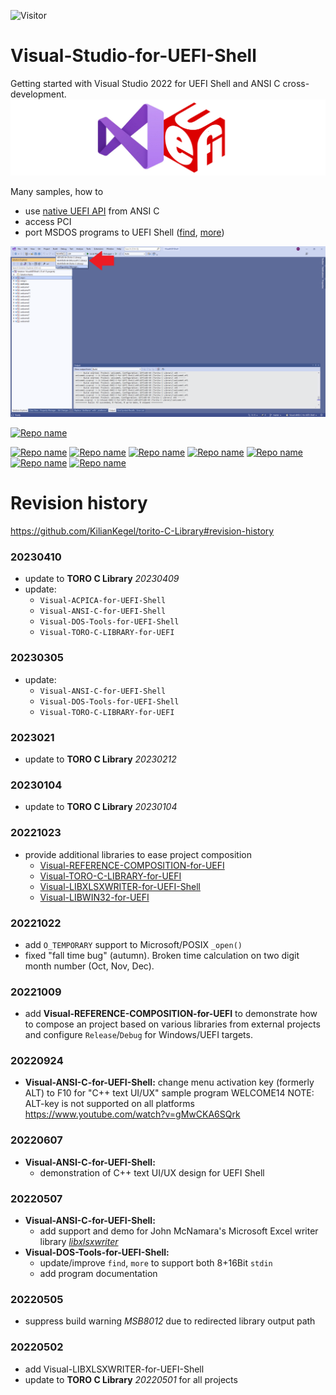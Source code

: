 ![Visitor](https://visitor-badge.laobi.icu/badge?page_id=KilianKegel.kiliankegel)
# Visual-Studio-for-UEFI-Shell
Getting started with Visual Studio 2022 for UEFI Shell and ANSI C cross-development.
![visualUefi](visualUefiWide.png)

Many samples, how to 
* use [native UEFI API](https://uefi.org/sites/default/files/resources/UEFI_Spec_2_7.pdf) from ANSI C
* access PCI
* port MSDOS programs to UEFI Shell ([find](https://github.com/KilianKegel/Visual-DOS-Tools-for-UEFI-Shell/blob/master/find/main.c), [more](https://github.com/KilianKegel/Visual-DOS-Tools-for-UEFI-Shell/blob/master/more/main.c))

![C](https://github.com/KilianKegel/Visual-ANSI-C-for-UEFI-Shell/blob/master/CfgMgr.png)

[![Repo name](https://github-readme-stats.vercel.app/api/pin/?username=KilianKegel&repo=Visual-UEFI-SHELL#edk2-uefi-shell--visual-uefi-shell)](https://github.com/KilianKegel/Visual-UEFI-SHELL#edk2-uefi-shell--visual-uefi-shell)

[![Repo name](https://github-readme-stats.vercel.app/api/pin/?username=KilianKegel&repo=Visual-ANSI-C-for-UEFI-Shell#visual-ansi-c-for-uefi-shell)](https://github.com/KilianKegel/Visual-ANSI-C-for-UEFI-Shell#visual-ansi-c-for-uefi-shell)
[![Repo name](https://github-readme-stats.vercel.app/api/pin/?username=KilianKegel&repo=Visual-DOS-Tools-for-UEFI-Shell)](https://github.com/KilianKegel/Visual-DOS-Tools-for-UEFI-Shell)
[![Repo name](https://github-readme-stats.vercel.app/api/pin/?username=KilianKegel&repo=Visual-ACPICA-for-UEFI-Shell)](https://github.com/KilianKegel/Visual-ACPICA-for-UEFI-Shell)
[![Repo name](https://github-readme-stats.vercel.app/api/pin/?username=KilianKegel&repo=Visual-TORO-C-LIBRARY-for-UEFI)](https://github.com/KilianKegel/Visual-TORO-C-LIBRARY-for-UEFI)
[![Repo name](https://github-readme-stats.vercel.app/api/pin/?username=KilianKegel&repo=Visual-LIBWIN32-for-UEFI)](https://github.com/KilianKegel/Visual-LIBWIN32-for-UEFI)
[![Repo name](https://github-readme-stats.vercel.app/api/pin/?username=KilianKegel&repo=Visual-HWTools-for-UEFI-Shell)](https://github.com/KilianKegel/Visual-HWTools-for-UEFI-Shell)
[![Repo name](https://github-readme-stats.vercel.app/api/pin/?username=KilianKegel&repo=Visual-LIBXLSXWRITER-for-UEFI-Shell)](https://github.com/KilianKegel/Visual-LIBXLSXWRITER-for-UEFI-Shell)

# Revision history
https://github.com/KilianKegel/torito-C-Library#revision-history
### 20230410
* update to **TORO C Library** *20230409*
* update:
    * `Visual-ACPICA-for-UEFI-Shell`
    * `Visual-ANSI-C-for-UEFI-Shell`
    * `Visual-DOS-Tools-for-UEFI-Shell`
    * `Visual-TORO-C-LIBRARY-for-UEFI`
### 20230305
* update:
    * `Visual-ANSI-C-for-UEFI-Shell`
    * `Visual-DOS-Tools-for-UEFI-Shell`
    * `Visual-TORO-C-LIBRARY-for-UEFI`
### 2023021
* update to **TORO C Library** *20230212*
### 20230104
* update to **TORO C Library** *20230104*
### 20221023
* provide additional libraries to ease project composition
    * [Visual-REFERENCE-COMPOSITION-for-UEFI](https://github.com/KilianKegel/Visual-Studio-for-UEFI-Shell/tree/master/Visual-REFERENCE-COMPOSITION-for-UEFI)
    * [Visual-TORO-C-LIBRARY-for-UEFI](https://github.com/KilianKegel/Visual-TORO-C-LIBRARY-for-UEFI)
    * [Visual-LIBXLSXWRITER-for-UEFI-Shell](https://github.com/KilianKegel/Visual-LIBXLSXWRITER-for-UEFI-Shell)
    * [Visual-LIBWIN32-for-UEFI](https://github.com/KilianKegel/Visual-LIBWIN32-for-UEFI)
### 20221022
* add `O_TEMPORARY` support to Microsoft/POSIX `_open()`
* fixed "fall time bug" (autumn). Broken time calculation on 
  two digit month number (Oct, Nov, Dec).
### 20221009
*   add **Visual-REFERENCE-COMPOSITION-for-UEFI** to demonstrate how to compose an project 
	based on various libraries from external projects and configure
	`Release`/`Debug` for Windows/UEFI targets.
### 20220924
*   **Visual-ANSI-C-for-UEFI-Shell:** 
    change menu activation key (formerly ALT) to F10  for "C++ text UI/UX" sample program WELCOME14
    NOTE: ALT-key is not supported on all platforms https://www.youtube.com/watch?v=gMwCKA6SQrk
### 20220607
* **Visual-ANSI-C-for-UEFI-Shell:** 
	- demonstration of C++ text UI/UX design for UEFI Shell
### 20220507
* **Visual-ANSI-C-for-UEFI-Shell:** 
	- add support and demo for John McNamara's Microsoft Excel writer library [*libxlsxwriter*](https://github.com/jmcnamara/libxlsxwriter#libxlsxwriter)
* **Visual-DOS-Tools-for-UEFI-Shell:** 
	- update/improve `find`, `more` to support both 8+16Bit `stdin`
	- add program documentation

### 20220505
* suppress build warning *MSB8012* due to redirected library output path

### 20220502
* add  Visual-LIBXLSXWRITER-for-UEFI-Shell
* update to **TORO C Library** *20220501* for all projects
